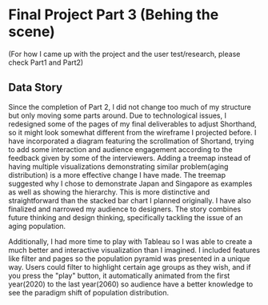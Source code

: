# Final Project Part 3 (Behing the scene)

(For how I came up with the project and the user test/research, please check Part1 and Part2)

## Data Story

Since the completion of Part 2, I did not change too much of my structure but only moving some parts around. Due to technological issues, I redesigned some of the pages of my final deliverables to adjust Shorthand, so it might look somewhat different from the wireframe I projected before. I have incorporated a diagram featuring the scrollmation of Shortand, trying to add some interaction and audience engagement according to the feedback given by some of the interviewers. Adding a treemap instead of having multiple visualizations demonstrating similar problem(aging distribution) is a more effective change I have made. The treemap suggested why I chose to demonstrate Japan and Singapore as examples as well as showing the hierarchy. This is more distinctive and straightforward than the stacked bar chart I planned originally. I have also finalized and narrowed my audience to designers. The story combines future thinking and design thinking, specifically tackling the issue of an aging population. 

Additionally, I had more time to play with Tableau so I was able to create a much better and interactive visualization than I imagined. I included features like filter and pages so the population pyramid was presented in a unique way. Users could filter to highlight certain age groups as they wish, and if you press the "play" button, it automatically animated from the first year(2020) to the last year(2060) so audience have a better knowledge to see the paradigm shift of population distribution. 

